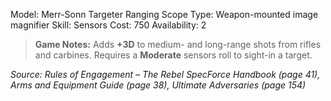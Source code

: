 
Model: Merr-Sonn Targeter Ranging Scope
Type: Weapon-mounted image magnifier
Skill: Sensors
Cost: 750
Availability: 2

> **Game Notes:** 
> Adds **+3D** to medium- and long-range shots from  rifles and carbines. Requires a **Moderate** sensors roll to sight-in a target.

*Source: Rules of Engagement – The Rebel SpecForce Handbook (page 41), Arms and Equipment Guide (page 38), Ultimate Adversaries (page 154)*